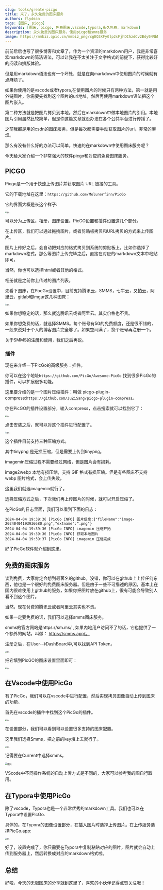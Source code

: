```yaml
---
slug: tools/greate-picgo
title: 来了，永久免费的图床服务
authors: flydean
tags: [图床, picgo]
keywords: [图床, picgo, 免费图床,vscode,typora,永久免费，markdown]
description: 永久免费的图床服务，使用picgo和smms服务
image: https://mmbiz.qpic.cn/mmbiz_png/cgBQ3XFy0lp2sFjhDIhzdCv2Bdy9NNbMHtPziczLCEgr9a4wGGEGkIO7CpUtwzRD0XHPdAic2xd8J0Gn59blHotg/640?wx_fmt=png&from=appmsg&tp=wxpic&wxfrom=5&wx_lazy=1&wx_co=1
---
```




前前后后也写了很多博客和文章了，作为一个资深的markdown用户，我是非常喜欢markdown的简洁语法，可以让我在不太关注于文字格式的前提下，获得比较好的阅读和排版体验。



但是用markdown语法也有一个坏处，就是在向markdown中使用图片的时候就有点麻烦了。



如果你使用的是vscode或者typora,在使用图片的时候只有两种方法，第一就是用外链图片，你需要先找到这个图片的url地址，然后再使用markdown语法把这个图片嵌入。



第二种方法就是把图片拷贝到本地，然后在markdown中做本地图片的引用。本地图片引用虽然比较简单，但是你这篇文章就没办法在各个公共平台进行传播了。



之前我都是用的csdn的图床服务，但是每次都需要手动获取图片的url，非常的麻烦。



那么有没有什么好的办法可以简单，快速的在markdown中使用图床服务呢？



今天给大家介绍一个非常强大的软件picgo和对应的免费图床服务。

## PICGO

Picgo是一个用于快速上传图片并获取图片 URL 链接的工具。 



它的下载地址在这里：`https://github.com/Molunerfinn/PicGo`



它的界面大概是长这个样子:

<img src="https://mmbiz.qpic.cn/mmbiz_png/cgBQ3XFy0lp2sFjhDIhzdCv2Bdy9NNbMHtPziczLCEgr9a4wGGEGkIO7CpUtwzRD0XHPdAic2xd8J0Gn59blHotg/640?wx_fmt=png&from=appmsg&tp=wxpic&wxfrom=5&wx_lazy=1&wx_co=1" alt="图片" style="zoom:33%;" />

可以分为上传区，相册，图床设置，PicGO设置和插件设置这几个部分。



在上传区，我们可以通过拖拽图片，或者剪贴板拷贝和URL拷贝的方式来上传图片。



图片上传好之后，会自动把对应的格式拷贝到系统的剪贴板上，比如你选择了markdown格式，那么等图片上传完毕之后，直接在对应的markdown文本中粘贴即可。



当然，你也可以选择html或者其他的格式。



相册就是之前你上传过的图片列表。



先看下图床，在PocGo设置中，目前支持腾讯云，SMMS，七牛云，又拍云，阿里云，gitlab和Imgur这几种图床：

<img src="https://mmbiz.qpic.cn/mmbiz_png/cgBQ3XFy0lp2sFjhDIhzdCv2Bdy9NNbMdpAr3VB46f4wBzqYvw5I76q8ibICXlegbWAy7VOWggCXcMs7qIBDfpQ/640?wx_fmt=png&from=appmsg&tp=wxpic&wxfrom=5&wx_lazy=1&wx_co=1" alt="图片" style="zoom:33%;" />



如果你想稳定的话，那么就选腾讯云或者阿里云。其实价格也不贵。



如果你想免费的话，就选择SMMS。每个账号有5G的免费额度，还是很不错的，一般来说对于个人的博客图片完全够了。如果空间满了，换个账号再注册一个。



关于SMMS的注册和使用，我们之后再说。



### 插件

现在来介绍一下PicGo的高级服务：插件。



你可以在这个地址`https://github.com/PicGo/Awesome-PicGo` 找到很多PicGo的插件，可以扩展很多功能。



这里要介绍的是一个图片压缩插件：叫做 picgo-plugin-compress:`https://github.com/JuZiSang/picgo-plugin-compress`。



你在PicGO的插件设置部分，输入compress，点击搜索就可以找到它了：



<img src="https://mmbiz.qpic.cn/mmbiz_png/cgBQ3XFy0lp2sFjhDIhzdCv2Bdy9NNbM3yBNRg577o7RZ6WbFicMiaR4SfbBdqo4AgO60BNPmx0tQZiaCnT6icgt3Q/640?wx_fmt=png&from=appmsg&tp=wxpic&wxfrom=5&wx_lazy=1&wx_co=1" alt="图片" style="zoom:33%;" />

点击安装之后，就可以对这个插件进行配置了。

<img src="https://mmbiz.qpic.cn/mmbiz_png/cgBQ3XFy0lp2sFjhDIhzdCv2Bdy9NNbMzERvPhBvZzy0ic0OKoEx5C2FyRarVxYpaa1DyplE0oeDEPX7Jfassfw/640?wx_fmt=png&from=appmsg&tp=wxpic&wxfrom=5&wx_lazy=1&wx_co=1" alt="图片" style="zoom:33%;" />

这个插件目前支持三种压缩方式。



其中tinypng 是无损压缩，但是需要上传到tinypng。



imagemin压缩过程不需要经过网络，但是图片会有损耗。



image2webp 本地有损压缩，支持 GIF 格式有损压缩。但是有些图床不支持 webp 图片格式，会上传失败。



这里我们就选imagemin就行了。 



选择压缩方式之后，下次我们再上传图片的时候，就可以开启压缩了。



在PicGo的日志里面，我们可以看到下面的日志：



```
2024-04-04 19:39:36 [PicGo INFO] 图片信息:{"fileName":"image-20240404193936680.png","extname":".png"} 
2024-04-04 19:39:36 [PicGo INFO] imagemin 压缩开始 
2024-04-04 19:39:36 [PicGo INFO] 获取本地图片 
2024-04-04 19:39:37 [PicGo INFO] imagemin 压缩完成 
```

好了PicGo软件就介绍到这里。



## 免费的图床服务

谈到免费，大家肯定会想到最著名的github。没错，你可以在github上上传任何东西，他也是一个很好的免费图床服务器。但是由于一些不可描述的原因，基本上在国内很难使用上github的服务，如果你把图片放在github上，很有可能会导致别人看不到这个图片。



当然，现在付费的腾讯云或者阿里云其实也不贵。



如果一定要免费的话，我们可以选择smms图床服务。



smms的官方网站是https://sm.ms/ , 如果内地用户访问不了的话，它也提供了一个额外的网站，叫做： https://smms.app/。 



注册之后，在User--》DashBoard中,可以找到API Token。

<img src="https://mmbiz.qpic.cn/mmbiz_png/cgBQ3XFy0lp2sFjhDIhzdCv2Bdy9NNbMF1CB0JHtDnjQByHkL2gIVKdialTZPAwUYGI8biavHlmW43JLxwJnbYWg/640?wx_fmt=png&from=appmsg&tp=wxpic&wxfrom=5&wx_lazy=1&wx_co=1" alt="图片" style="zoom:33%;" />





把它填到PicGO的图床设置里面即可：

<img src="https://mmbiz.qpic.cn/mmbiz_png/cgBQ3XFy0lp2sFjhDIhzdCv2Bdy9NNbMZiaYtUsibzjZ2VibLiaOwPG13Jo2Fia5993eiaCpoG9pgNz3ypOia3nTqXhoA/640?wx_fmt=png&from=appmsg&tp=wxpic&wxfrom=5&wx_lazy=1&wx_co=1" alt="图片" style="zoom:33%;" />

## 在Vscode中使用PicGo

有了PicGo，我们可以在vscode中进行配置，然后实现拷贝图像自动上传到图床的功能。

首先在vscode的插件中找到这个PicGo的插件。

<img src="https://mmbiz.qpic.cn/mmbiz_png/cgBQ3XFy0lp2sFjhDIhzdCv2Bdy9NNbMia4V5XhcdQnWbVeQm5VRmJc0tGibwyeJNuFciakgt1TV830cobvEkt5aw/640?wx_fmt=png&from=appmsg&tp=wxpic&wxfrom=5&wx_lazy=1&wx_co=1" alt="图片" style="zoom:33%;" />

在设置部分，我们可以看到可以设置很多支持的图床配置。



这里我们选择Smms，把之前的key填上去就行了。



<img src="https://mmbiz.qpic.cn/mmbiz_png/cgBQ3XFy0lp2sFjhDIhzdCv2Bdy9NNbMPdrC0agm7z2IUoL5E8RnK69CFVCgWbK5JjOsWcV4NG35s1MgS2ciazQ/640?wx_fmt=png&from=appmsg&tp=wxpic&wxfrom=5&wx_lazy=1&wx_co=1" alt="图片" style="zoom:33%;" />



记得要在Current中选择smms。



<img src="https://mmbiz.qpic.cn/mmbiz_png/cgBQ3XFy0lp2sFjhDIhzdCv2Bdy9NNbM1iaJ3Ndz0RkPiaqsUEnjl0p8RJhmoLxiaZG4WPPAIiaW0DicSOAuFZM4Yiaw/640?wx_fmt=png&from=appmsg&tp=wxpic&wxfrom=5&wx_lazy=1&wx_co=1" alt="图片" style="zoom:50%;" />

VScode中不同操作系统的自动上传方式是不同的，大家可以参考我的图自行取用。

## 在Typora中使用PicGo

除了vscode，Typora也是一个非常优秀的markdown工具。我们也可以在Typora中设置PicGo.



具体的，在Typora的图像设置部分，在插入图片时选择上传图片。在上传服务选择PicGo.app:



<img src="https://mmbiz.qpic.cn/mmbiz_png/cgBQ3XFy0lp2sFjhDIhzdCv2Bdy9NNbMvHjBicKOgnicP3PNp44LzSqbCE3KLFqd9iajngfued7QYiapCiaaod2TpGw/640?wx_fmt=png&from=appmsg&tp=wxpic&wxfrom=5&wx_lazy=1&wx_co=1" alt="图片" style="zoom:33%;" />

好了，设置完成了，你只需要在Typora中复制粘贴对应的图片，图片就会自动上传到服务器上，然后转换成对应的markdown格式啦。



## 总结

好啦，今天的无限图床的分享就到这里了，喜欢的小伙伴记得点赞关注哦！





